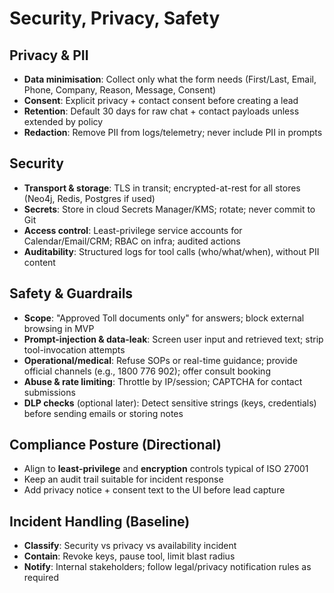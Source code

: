 # Security, Privacy, Safety

## Privacy & PII

- **Data minimisation**: Collect only what the form needs (First/Last, Email, Phone, Company, Reason, Message, Consent)
- **Consent**: Explicit privacy + contact consent before creating a lead
- **Retention**: Default 30 days for raw chat + contact payloads unless extended by policy
- **Redaction**: Remove PII from logs/telemetry; never include PII in prompts

## Security

- **Transport & storage**: TLS in transit; encrypted-at-rest for all stores (Neo4j, Redis, Postgres if used)
- **Secrets**: Store in cloud Secrets Manager/KMS; rotate; never commit to Git
- **Access control**: Least-privilege service accounts for Calendar/Email/CRM; RBAC on infra; audited actions
- **Auditability**: Structured logs for tool calls (who/what/when), without PII content

## Safety & Guardrails

- **Scope**: "Approved Toll documents only" for answers; block external browsing in MVP
- **Prompt-injection & data-leak**: Screen user input and retrieved text; strip tool-invocation attempts
- **Operational/medical**: Refuse SOPs or real-time guidance; provide official channels (e.g., 1800 776 902); offer consult booking
- **Abuse & rate limiting**: Throttle by IP/session; CAPTCHA for contact submissions
- **DLP checks** (optional later): Detect sensitive strings (keys, credentials) before sending emails or storing notes

## Compliance Posture (Directional)

- Align to **least-privilege** and **encryption** controls typical of ISO 27001
- Keep an audit trail suitable for incident response
- Add privacy notice + consent text to the UI before lead capture

## Incident Handling (Baseline)

- **Classify**: Security vs privacy vs availability incident
- **Contain**: Revoke keys, pause tool, limit blast radius
- **Notify**: Internal stakeholders; follow legal/privacy notification rules as required
